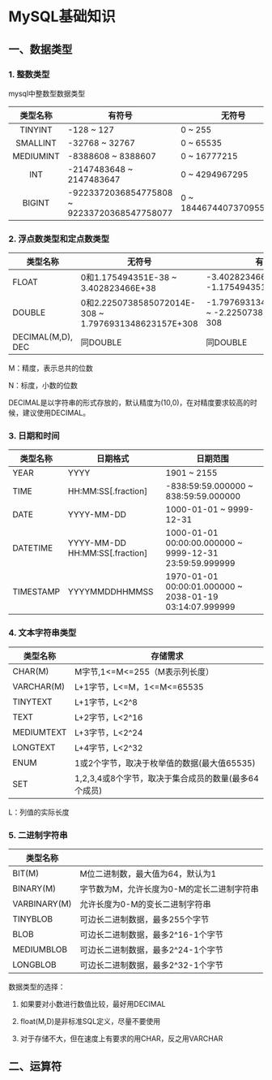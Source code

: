 # MySQL基础知识

## 一、数据类型

### 1. 整数类型

mysql中整数型数据类型

| 类型名称  | 有符号                                      | 无符号                   |
| :-------: | ------------------------------------------- | ------------------------ |
|  TINYINT  | -128 ~ 127                                  | 0 ~ 255                  |
| SMALLINT  | -32768 ~ 32767                              | 0 ~ 65535                |
| MEDIUMINT | -8388608 ~ 8388607                          | 0 ~ 16777215             |
|    INT    | -2147483648  ~ 2147483647                   | 0 ~ 4294967295           |
|  BIGINT   | -9223372036854775808 ~ 92233720368547758077 | 0 ~ 18446744073709551615 |

### 2. 浮点数类型和定点数类型

| 类型名称          | 无符号                                               | 有符号                                              |
| ----------------- | ---------------------------------------------------- | --------------------------------------------------- |
| FLOAT             | 0和1.175494351E-38 ~ 3.402823466E+38                 | -3.402823466E+38 ~ -1.175494351E-38                 |
| DOUBLE            | 0和2.2250738585072014E-308 ~ 1.7976931348623157E+308 | -1.7976931348623157E+308 ~ -2.2250738585072014E-308 |
| DECIMAL(M,D), DEC | 同DOUBLE                                             | 同DOUBLE                                            |

M：精度，表示总共的位数

N：标度，小数的位数

DECIMAL是以字符串的形式存放的，默认精度为(10,0)，在对精度要求较高的时候，建议使用DECIMAL。

### 3. 日期和时间

| 类型名称  | 日期格式                       | 日期范围                                                |
| --------- | ------------------------------ | ------------------------------------------------------- |
| YEAR      | YYYY                           | 1901 ~ 2155                                             |
| TIME      | HH:MM:SS[.fraction]            | -838:59:59.000000 ~ 838:59:59.000000                    |
| DATE      | YYYY-MM-DD                     | 1000-01-01 ~ 9999-12-31                                 |
| DATETIME  | YYYY-MM-DD HH:MM:SS[.fraction] | 1000-01-01 00:00:00.000000 ~ 9999-12-31 23:59:59.999999 |
| TIMESTAMP | YYYYMMDDHHMMSS                 | 1970-01-01 00:00:01.000000 ~ 2038-01-19 03:14:07.999999 |

### 4. 文本字符串类型

| 类型名称   | 存储需求                                             |
| ---------- | ---------------------------------------------------- |
| CHAR(M)    | M字节,1<=M<=255（M表示列长度）                       |
| VARCHAR(M) | L+1字节，L<=M，1<=M<=65535                           |
| TINYTEXT   | L+1字节，L<2^8                                       |
| TEXT       | L+2字节，L<2^16                                      |
| MEDIUMTEXT | L+3字节，L<2^24                                      |
| LONGTEXT   | L+4字节，L<2^32                                      |
| ENUM       | 1或2个字节，取决于枚举值的数据(最大值65535)          |
| SET        | 1,2,3,4或8个字节，取决于集合成员的数量(最多64个成员) |

L：列值的实际长度

### 5. 二进制字符串

| 类型名称     |                                            |
| ------------ | ------------------------------------------ |
| BIT(M)       | M位二进制数，最大值为64，默认为1           |
| BINARY(M)    | 字节数为M，允许长度为0-M的定长二进制字符串 |
| VARBINARY(M) | 允许长度为0-M的变长二进制字符串            |
| TINYBLOB     | 可边长二进制数据，最多255个字节            |
| BLOB         | 可边长二进制数据，最多2^16-1个字节         |
| MEDIUMBLOB   | 可边长二进制数据，最多2^24-1个字节         |
| LONGBLOB     | 可边长二进制数据，最多2^32-1个字节         |

数据类型的选择：

1. 如果要对小数进行数值比较，最好用DECIMAL
2. float(M,D)是非标准SQL定义，尽量不要使用

3. 对于存储不大，但在速度上有要求的用CHAR，反之用VARCHAR

## 二、运算符

